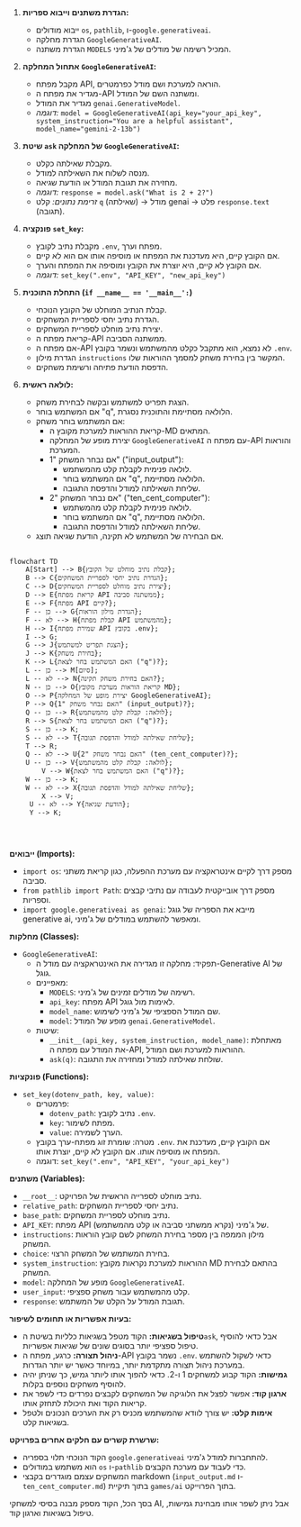 ## <algorithm>

1. **הגדרת משתנים וייבוא ספריות:**
    - ייבוא מודולים `os`, `pathlib`, ו-`google.generativeai`.
    - הגדרת מחלקה `GoogleGenerativeAI`.
    - הגדרת משתנה `MODELS` המכיל רשימה של מודלים של ג'מיני.

2. **אתחול המחלקה `GoogleGenerativeAI`:**
   - מקבל מפתח API, הוראה למערכת ושם מודל כפרמטרים.
   - מגדיר את מפתח ה-API ומשתנה השם של המודל.
   - מגדיר את המודל `genai.GenerativeModel`.
   - *דוגמה:*  `model = GoogleGenerativeAI(api_key="your_api_key", system_instruction="You are a helpful assistant", model_name="gemini-2-13b")`

3. **שיטת `ask` של המחלקה `GoogleGenerativeAI`:**
   - מקבלת שאילתה כקלט.
   - מנסה לשלוח את השאילתה למודל.
   - מחזירה את תגובת המודל או הודעת שגיאה.
   - *דוגמה:*  `response = model.ask("What is 2 + 2?")`
   - *זרימת נתונים:*  קלט `q` (שאילתה) -> מודל genai -> פלט `response.text` (תגובה).

4. **פונקציה `set_key`:**
   - מקבלת נתיב לקובץ `.env`, מפתח וערך.
   - אם הקובץ קיים, היא מעדכנת את המפתח או מוסיפה אותו אם הוא לא קיים.
   - אם הקובץ לא קיים, היא יוצרת את הקובץ ומוסיפה את המפתח והערך.
   - *דוגמה:*  `set_key(".env", "API_KEY", "new_api_key")`

5. **התחלת התוכנית (`if __name__ == '__main__':`)**
    -   קבלת הנתיב המוחלט של הקובץ הנוכחי.
    -   הגדרת נתיב יחסי לספריית המשחקים.
    -   יצירת נתיב מוחלט לספריית המשחקים.
    -   קריאת מפתח ה-API ממשתנה הסביבה.
    -   אם מפתח ה-API לא נמצא, הוא מתקבל כקלט מהמשתמש ונשמר בקובץ `.env`.
    - הגדרת מילון `instructions` המקשר בין בחירת משחק למסמך ההוראות שלו.
    - הדפסת הודעת פתיחה ורשימת משחקים.

6. **לולאה ראשית:**
   - הצגת תפריט למשתמש ובקשה לבחירת משחק.
    - אם המשתמש בוחר "q", הלולאה מסתיימת והתוכנית נסגרת.
    - אם המשתמש בוחר משחק:
        - קריאת ההוראות למערכת מקובץ ה-MD המתאים.
        - יצירת מופע של המחלקה `GoogleGenerativeAI` עם מפתח ה-API והוראות המערכת.
        - אם נבחר המשחק "1" ("input_output"):
            - לולאה פנימית לקבלת קלט מהמשתמש.
            - אם המשתמש בוחר "q", הלולאה מסתיימת.
            - שליחת השאילתה למודל והדפסת התגובה.
        - אם נבחר המשחק "2" ("ten_cent_computer"):
            - לולאה פנימית לקבלת קלט מהמשתמש.
            - אם המשתמש בוחר "q", הלולאה מסתיימת.
            - שליחת השאילתה למודל והדפסת התגובה.
   - אם הבחירה של המשתמש לא תקינה, הודעת שגיאה תוצג.

## <mermaid>

```mermaid
flowchart TD
    A[Start] --> B{קבלת נתיב מוחלט של הקובץ};
    B --> C{הגדרת נתיב יחסי לספריית המשחקים};
    C --> D{יצירת נתיב מוחלט לספריית המשחקים};
    D --> E{קריאת מפתח API ממשתנה סביבה};
    E --> F{מפתח API קיים?};
    F -- כן --> G{הגדרת מילון הוראות};
    F -- לא --> H{קבלת מפתח API מהמשתמש};
    H --> I{שמירת מפתח API בקובץ .env};
    I --> G;
    G --> J{הצגת תפריט למשתמש};
    J --> K{בחירת משחק};
    K --> L{האם המשתמש בחר לצאת ("q")?};
    L -- כן --> M[סיום];
    L -- לא --> N{האם בחירת משחק תקינה?};
    N -- כן --> O{קריאת הוראות מערכת מקובץ MD};
    O --> P{יצירת מופע של המחלקה GoogleGenerativeAI};
    P --> Q{האם נבחר משחק "1" (input_output)?};
    Q -- כן --> R{לולאה: קבלת קלט מהמשתמש};
    R --> S{האם המשתמש בחר לצאת ("q")?};
    S -- כן --> K;
    S -- לא --> T{שליחת שאילתה למודל והדפסת תגובה};
    T --> R;
    Q -- לא --> U{האם נבחר משחק "2" (ten_cent_computer)?};
    U -- כן --> V{לולאה: קבלת קלט מהמשתמש};
        V --> W{האם המשתמש בחר לצאת ("q")?};
    W -- כן --> K;
    W -- לא --> X{שליחת שאילתה למודל והדפסת תגובה};
        X --> V;
     U -- לא --> Y{הודעת שגיאה};
     Y --> K;
    
    
```

## <explanation>

**ייבואים (Imports):**

*   `import os`: מספק דרך לקיים אינטראקציה עם מערכת ההפעלה, כגון קריאת משתני סביבה.
*   `from pathlib import Path`: מספק דרך אובייקטית לעבודה עם נתיבי קבצים וספריות.
*   `import google.generativeai as genai`: מייבא את הספריה של גוגל generative ai, ומאפשר להשתמש במודלים של ג'מיני.

**מחלקות (Classes):**

*   `GoogleGenerativeAI`:
    *   תפקיד: מחלקה זו מגדירה את האינטראקציה עם מודל ה-Generative AI של גוגל.
    *   מאפיינים:
        *   `MODELS`: רשימה של מודלים זמינים של ג'מיני.
        *   `api_key`: מפתח API לאימות מול גוגל.
        *   `model_name`: שם המודל הספציפי של ג'מיני לשימוש.
        *   `model`: מופע של המודל `genai.GenerativeModel`.
    *   שיטות:
        *   `__init__(api_key, system_instruction, model_name)`: מאתחלת את המודל עם מפתח ה-API, ההוראות למערכת ושם המודל.
        *   `ask(q)`: שולחת שאילתה למודל ומחזירה את התגובה.

**פונקציות (Functions):**

*   `set_key(dotenv_path, key, value)`:
    *   פרמטרים:
        *   `dotenv_path`: נתיב לקובץ `.env`.
        *   `key`: מפתח לשימור.
        *   `value`: הערך לשמירה.
    *   מטרה: שומרת זוג מפתח-ערך בקובץ `.env`. אם הקובץ קיים, מעדכנת את המפתח או מוסיפה אותו. אם הקובץ לא קיים, יוצרת אותו.
    *   דוגמה: `set_key(".env", "API_KEY", "your_api_key")`

**משתנים (Variables):**

*   `__root__`: נתיב מוחלט לספרייה הראשית של הפרויקט.
*   `relative_path`: נתיב יחסי לספריית המשחקים.
*   `base_path`: נתיב מוחלט לספריית המשחקים.
*   `API_KEY`: מפתח API של ג'מיני (נקרא ממשתני סביבה או קלט מהמשתמש).
*   `instructions`: מילון הממפה בין מספר בחירת המשחק לשם קובץ הוראות המשחק.
*   `choice`: בחירת המשתמש של המשחק הרצוי.
*   `system_instruction`: ההוראות למערכת נקראות מקובץ MD בהתאם לבחירת המשחק.
*   `model`: מופע של המחלקה `GoogleGenerativeAI`.
*   `user_input`: קלט מהמשתמש עבור משחק ספציפי.
*   `response`: תגובת המודל על הקלט של המשתמש.

**בעיות אפשריות או תחומים לשיפור:**

*   **טיפול בשגיאות:** הקוד מטפל בשגיאות כלליות בשיטת ה`ask`, אבל כדאי להוסיף טיפול ספציפי יותר בסוגים שונים של שגיאות אפשריות.
*   **ניהול תצורה:** כרגע, מפתח ה-API נשמר בקובץ `.env`. כדאי לשקול להשתמש במערכת ניהול תצורה מתקדמת יותר, במיוחד כאשר יש יותר הגדרות.
*   **גמישות:** הקוד קבוע למשחקים 1 ו-2. כדאי להפוך אותו ליותר גמיש, כך שניתן יהיה להוסיף משחקים נוספים בקלות.
*   **ארגון קוד:** אפשר לפצל את הלוגיקה של המשחקים לקבצים נפרדים כדי לשפר את קריאות הקוד ואת היכולת לתחזק אותו.
*   **אימות קלט:** יש צורך לוודא שהמשתמש מכניס רק את הערכים הנכונים ולטפל בשגיאות קלט.

**שרשרת קשרים עם חלקים אחרים בפרויקט:**

*   הקוד הנוכחי תלוי בספריה `google.generativeai` להתחברות למודל ג'מיני.
*   הוא משתמש במודולים `os` ו-`pathlib` כדי לעבוד עם מערכת הקבצים.
*   המשחקים עצמם מוגדרים בקבצי markdown (`input_output.md` ו-`ten_cent_computer.md`) בתוך תיקיית `games/ai` בתוך הפרוייקט.

בסך הכל, הקוד מספק מבנה בסיסי למשחקי AI, אבל ניתן לשפר אותו מבחינת גמישות, טיפול בשגיאות וארגון קוד.